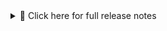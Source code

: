 <details>
<summary>📄 Click here for full release notes</summary>
# 🔐 Gnosis-vault v1.0.0

> This is the first public release of the Gnosis-vault🔐 multisig coordination suite.  
> Designed for Web3 orgs using Safe Wallet, Reown, GitHub Actions, and automated proposal flows.

---

## ✨ Features

- 📘 **Full Org README**: Dynamically updated Safe status, signer logic, frontend links, and system status
- ⚙️ **GitHub Actions**:
  - Auto-sync Safe balances and proposals to README
  - Trigger proposals from issues/PRs (via GitHub App)
- 🤖 **Bot Integrations**:
  - Reown signing interface
  - Slack and Telegram alert system (coming soon)
- 📊 **Live Dashboards**:
  - Vercel (prod): `https://chatgtp-bot-reown.xyz`
  - Replit (dev): Reown + proposal UI for local testing
- 🧪 **Proposal Table Auto-Inject**: Syncs latest on-chain activity directly into markdown
- 🛠️ **Infra Config**:
  - `safes.json` (Safe metadata)
  - `status.json` (Uptime)
  - GitHub Secrets for Reown/Slack/Telegram

---

## 🚦 Requirements

- GitHub org membership + 2FA
- GitHub Actions enabled
- Safe Wallet multisig setup
- Reown app installed per signer

---

## 🧭 Roadmap

- [x] Dynamic README engine
- [x] Proposal sync action
- [x] Replit/Vercel environments
- [ ] `/status` API endpoint
- [ ] Slack notifications bot
- [ ] Telegram signer bot upgrade
- [ ] Proposal batching CLI

---

## 🧙 Built By

- `@thegoodeth12` — Vault Architect  
- `@gnosisbot` — GitHub Ops Bot  
- `@Reown` — Signer interface

---

> Gnosis-vault: Safe Multisig Ops. But automated. Elegant. Secure.

🧠
</details>
